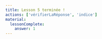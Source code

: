 ```yaml
---
title: Lesson 5 terminée !
actions: ['vérifierLaRéponse', 'indice']
material:
  lessonComplete:
    answer: 1
---
```

